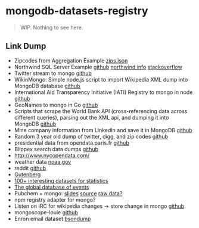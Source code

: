 # mongodb-datasets-registry

> WIP.  Nothing to see here.

## Link Dump

- Zipcodes from Aggregation Example [zips.json](http://media.mongodb.org/zips.json)
- Northwind SQL Server Example [github](https://github.com/tmcnab/northwind-mongo) [northwind info](http://northwinddatabase.codeplex.com/) [stackoverflow](http://stackoverflow.com/questions/5723896/is-there-a-sample-mongodb-database-along-the-lines-of-world-for-mysql)
- Twitter stream to mongo [github](https://github.com/fredhsu/TwitterDump)
- WikinMongo: Simple node.js script to import Wikipedia XML dump into MongoDB database [github](http://blueqnx.github.io/wikinmongo/)
- International Aid Transparency Initiative (IATI) Registry to mongo in node [github](https://github.com/owenscott/iati-to-mongo)
- GeoNames to mongo in Go [github](https://github.com/go-geo/geonames)
- Scripts that scrape the World Bank API (cross-referencing data across different queries), parsing out the XML api, and dumping it into MongoDB [github](https://github.com/VivekNair/WorldBankScraper)
- Mine company information from LinkedIn and save it in MongoDB [github](https://github.com/intridea/linkedin-data-miner)
- Random 3 year old dump of twitter, digg, and zip codes [github](https://github.com/yhuang/mongodb_training_data)
- presidential data from opendata.paris.fr [github](https://github.com/cedricss/opa-mongo-presidential)
- Blippex search data dumps [github](https://github.com/blippex/blippex_search_database_dump)
- http://www.nycopendata.com/
- weather data [noaa.gov](http://www.ncdc.noaa.gov/cdo-web/webservices/v1/cdows_datasets)
- reddit [github](https://github.com/robbear/redit-importer/blob/master/server.js)
- [Gutenberg](http://www.gutenberg.org/wiki/Gutenberg:Feeds#The_Complete_Project_Gutenberg_Catalog)
- [100+ interesting datasets for statistics](http://rs.io/100-interesting-data-sets-for-statistics/)
- [The global database of events](http://gigaom.com/2014/05/29/more-than-250-million-global-events-are-now-in-the-cloud-for-anyone-to-analyze/)
- Pubchem + mongo: [slides](http://www.slideshare.net/datablend/mongodb-analytics) [source](https://github.com/datablend/mongo-compound-comparison-revisited) [raw data?]()
- npm registry adapter for mongo?
- Listen on IRC for wikipedia changes -> store change in mongo [github](https://github.com/imlucas/wikipedia-edit-stream)
- mongoscope-louie [github](https://github.com/imlucas/mongoscope-louie)
- Enron email dataset [bsondump](http://mongodb-enron-email.s3-website-us-east-1.amazonaws.com/)
